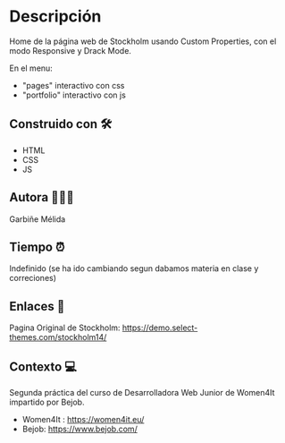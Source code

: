 # Descripción
 Home de la página web de Stockholm usando Custom Properties, con el modo Responsive y Drack Mode.
 
 En el menu:
 - "pages" interactivo con css
 - "portfolio" interactivo con js 
 
## Construido con 🛠
- HTML
- CSS
- JS

## Autora 👩🏻‍💻 
Garbiñe Mélida 

## Tiempo ⏰
Indefinido (se ha ido cambiando segun dabamos materia en clase y correciones) 

## Enlaces 🔗
Pagina Original de Stockholm: https://demo.select-themes.com/stockholm14/

## Contexto 💻
Segunda práctica del curso de Desarrolladora Web Junior de Women4It impartido por Bejob.

- Women4It : https://women4it.eu/
- Bejob: https://www.bejob.com/
